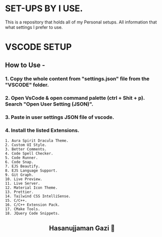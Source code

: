 # SET-UPS BY I USE.

This is a repository that holds all of my Personal setups.
All information that what settings I prefer to use.

# VSCODE SETUP

## How to Use - 

### 1. Copy the whole content from "settings.json" file from the "VSCODE" folder.
### 2. Open VsCode & open command palette (ctrl + Shit + p). Search "Open User Setting (JSON)".
### 3. Paste in user settings JSON file of vscode.
### 4. Install the listed Extensions.
    1. Aura Spirit Dracula Theme.
    2. Custom UI Style.
    3. Better Comments.
    4. Code Spell Checker.
    5. Code Runner.
    6. Code Snap.
    7. EJS Beautify.
    8. EJS Language Support.
    9. Git Graph.
    10. Live Preview.
    11. Live Server.
    12. Material Icon Theme.
    13. Prettier.
    14. Tailwind CSS IntelliSense.
    15. C/C++.
    16. C/C++ Extension Pack.
    17. CMake Tools.
    18. JQuery Code Snippets.



<h2 style="text-align: center;">Hasanujjaman Gazi 🍁</h2>